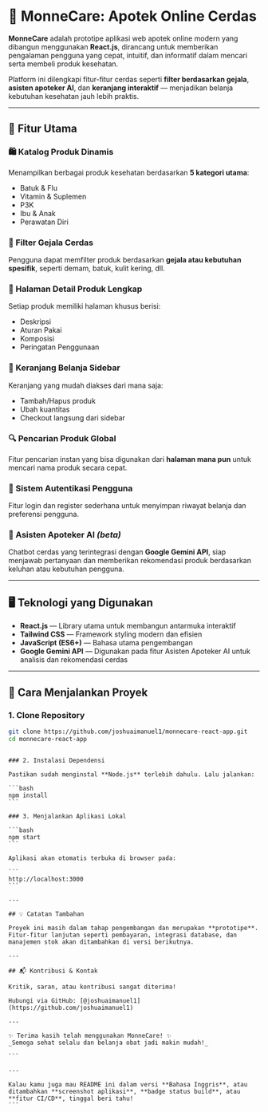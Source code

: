 # 🏥 MonneCare: Apotek Online Cerdas

**MonneCare** adalah prototipe aplikasi web apotek online modern yang dibangun menggunakan **React.js**, dirancang untuk memberikan pengalaman pengguna yang cepat, intuitif, dan informatif dalam mencari serta membeli produk kesehatan.

Platform ini dilengkapi fitur-fitur cerdas seperti **filter berdasarkan gejala**, **asisten apoteker AI**, dan **keranjang interaktif** — menjadikan belanja kebutuhan kesehatan jauh lebih praktis.

---

## 🧩 Fitur Utama

### 🛍️ Katalog Produk Dinamis

Menampilkan berbagai produk kesehatan berdasarkan **5 kategori utama**:

- Batuk & Flu
- Vitamin & Suplemen
- P3K
- Ibu & Anak
- Perawatan Diri

### 🧠 Filter Gejala Cerdas

Pengguna dapat memfilter produk berdasarkan **gejala atau kebutuhan spesifik**, seperti demam, batuk, kulit kering, dll.

### 📄 Halaman Detail Produk Lengkap

Setiap produk memiliki halaman khusus berisi:

- Deskripsi
- Aturan Pakai
- Komposisi
- Peringatan Penggunaan

### 🛒 Keranjang Belanja Sidebar

Keranjang yang mudah diakses dari mana saja:

- Tambah/Hapus produk
- Ubah kuantitas
- Checkout langsung dari sidebar

### 🔍 Pencarian Produk Global

Fitur pencarian instan yang bisa digunakan dari **halaman mana pun** untuk mencari nama produk secara cepat.

### 👤 Sistem Autentikasi Pengguna

Fitur login dan register sederhana untuk menyimpan riwayat belanja dan preferensi pengguna.

### 🤖 Asisten Apoteker AI _(beta)_

Chatbot cerdas yang terintegrasi dengan **Google Gemini API**, siap menjawab pertanyaan dan memberikan rekomendasi produk berdasarkan keluhan atau kebutuhan pengguna.

---

## 🖥️ Teknologi yang Digunakan

- **React.js** — Library utama untuk membangun antarmuka interaktif
- **Tailwind CSS** — Framework styling modern dan efisien
- **JavaScript (ES6+)** — Bahasa utama pengembangan
- **Google Gemini API** — Digunakan pada fitur Asisten Apoteker AI untuk analisis dan rekomendasi cerdas

---

## 🏁 Cara Menjalankan Proyek

### 1. Clone Repository

```bash
git clone https://github.com/joshuaimanuel1/monnecare-react-app.git
cd monnecare-react-app
```

````

### 2. Instalasi Dependensi

Pastikan sudah menginstal **Node.js** terlebih dahulu. Lalu jalankan:

```bash
npm install
```

### 3. Menjalankan Aplikasi Lokal

```bash
npm start
```

Aplikasi akan otomatis terbuka di browser pada:

```
http://localhost:3000
```

---

## 💡 Catatan Tambahan

Proyek ini masih dalam tahap pengembangan dan merupakan **prototipe**. Fitur-fitur lanjutan seperti pembayaran, integrasi database, dan manajemen stok akan ditambahkan di versi berikutnya.

---

## 📬 Kontribusi & Kontak

Kritik, saran, atau kontribusi sangat diterima!

Hubungi via GitHub: [@joshuaimanuel1](https://github.com/joshuaimanuel1)

---

✨ Terima kasih telah menggunakan MonneCare! ✨
_Semoga sehat selalu dan belanja obat jadi makin mudah!_

```

---

Kalau kamu juga mau README ini dalam versi **Bahasa Inggris**, atau ditambahkan **screenshot aplikasi**, **badge status build**, atau **fitur CI/CD**, tinggal beri tahu!
```
````
